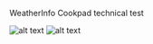 WeatherInfo Cookpad technical test

![alt text](https://github.com/Timodz/WeatherInfo/blob/master/screenshots/Screenshot1.png)
![alt text](https://github.com/Timodz/WeatherInfo/blob/master/screenshots/Screenshot2.png)
